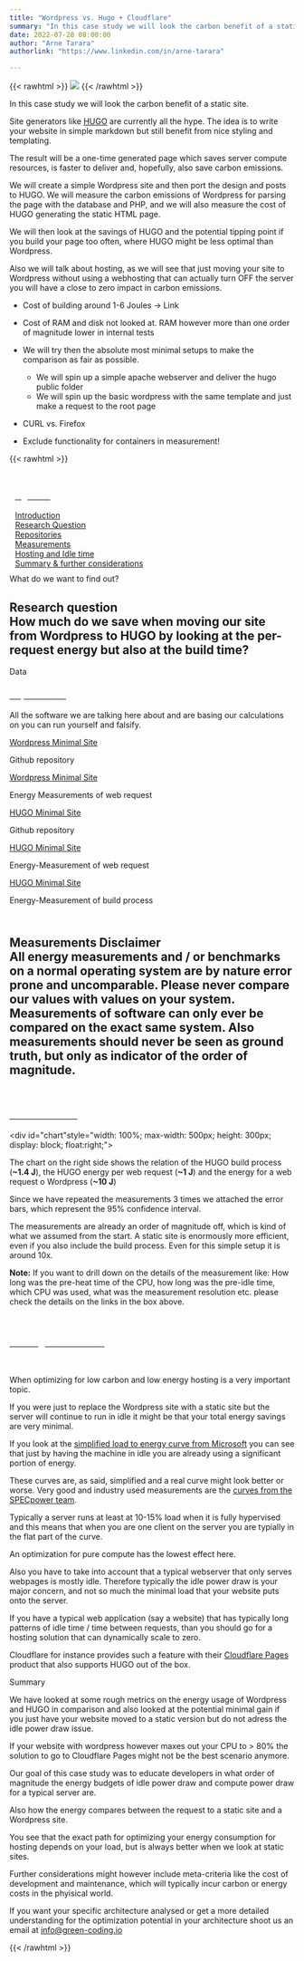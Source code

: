 ```yaml
---
title: "Wordpress vs. Hugo + Cloudflare"
summary: "In this case study we will look the carbon benefit of a static site compared to a Wordpress site. To get a more fair picture we will also include the HUGO build process and reason a bit about a possible hosting optimization."
date: 2022-07-28 08:00:00
author: "Arne Tarara"
authorlink: "https://www.linkedin.com/in/arne-tarara"

---
```


{{< rawhtml >}}
    <img class="ui medium floated right rounded bordered image" src="/img/case-studies/wordpress-vs-cloudflare-and-hugo.webp">
{{< /rawhtml >}}

In this case study we will look the carbon benefit of a static site. 

Site generators like [HUGO](https://www.gohugo.io) are currently all the hype. The idea is to write your website in simple markdown but still benefit from nice styling and templating. 

The result will be a one-time generated page which saves server compute resources, is faster to deliver and, hopefully, also save carbon emissions.

We will create a simple Wordpress site and then port the design and posts to HUGO. We will measure the carbon emissions of Wordpress for parsing the page with the database and PHP, and we will also measure the cost of HUGO generating the static HTML page.

We will then look at the savings of HUGO and the potential tipping point if you build your page too often, where HUGO might be less optimal than Wordpress.

Also we will talk about hosting, as we will see that just moving your site to Wordpress without using a webhosting that can actually turn OFF the server you will have a close to zero impact in carbon emissions.



- Cost of building around 1-6 Joules -> Link
- Cost of RAM and disk not looked at. RAM however more than one order of magnitude lower in internal tests

- We will try then the absolute most minimal setups to make the comparison as fair as possible.
    + We will spin up a simple apache webserver and deliver the hugo public folder
    + We will spin up the basic wordpress with the same template and just make a request to the root page


- CURL vs. Firefox 
- Exclude functionality for containers in measurement!



{{< rawhtml >}}
            </div>
         </div>
    </section><!-- end about -->
    <section class="single-page bg-two">
        <div class="section-two" style="padding: 10px;">
            <div class="data-content-one">
            <div class="ui segment raised">
                <div class="header">
                    <a class="ui red ribbon label" href="#">
                        <h3 style="color: #fff;">Agenda</h3>
                    </a>
                </div>
                <div class="ui list">
                    <div class="item">
                        <i class="right triangle icon"></i>
                        <div class="content">
                            <div class="header">
                                <a href="#introduction">Introduction</a>
                            </div>
                        </div>
                    </div>
                        <div class="item">
                            <i class="right triangle icon"></i>
                            <div class="content">
                                <div class="header">
                                    <a href="#research-question">Research Question</a>
                                </div>
                            </div>
                        </div>
                        <div class="item">
                            <i class="right triangle icon"></i>
                            <div class="content">
                                <div class="header">
                                    <a href="#repositories">Repositories</a>
                                </div>
                            </div>
                        </div>
                        <div class="item">
                            <i class="right triangle icon"></i>
                            <div class="content">
                                <div class="header">
                                    <a href="#measurements">Measurements</a>
                                </div>
                            </div>
                        </div>
                        <div class="item">
                            <i class="right triangle icon"></i>
                            <div class="content">
                                <div class="header">
                                    <a href="#hosting-and-idle">Hosting and Idle time</a>
                                </div>
                            </div>
                        </div>
                        <div class="item">
                            <i class="right triangle icon"></i>
                            <div class="content">
                                <div class="header">
                                    <a href="#summary">Summary & further considerations</a>
                                </div>
                            </div>
                        </div>
                    </div>
                </div>
            </div>
         </div>
    </section><!-- end about -->
    <section class="single-page bg-one" style="">
        <div class="section-one">
            <div class="title-one">What do we want to find out?</div>
            <div class="separator"><div class="line line-1"></div></div>
            <div class="data-content-one">
                <div class="ui segment inverted" id="research-question">
                    <h2 class="ui header">
                        <i class="graduation cap icon"></i>
                        <div class="content">
                            Research question
                            <div class="sub header">How much do we save when moving our site from Wordpress to HUGO by looking at the per-request energy but also at the build time?</div>
                        </div>
                    </h2>
                </div>
            </div>
         </div>
    </section><!-- end about -->
    <section class="single-page bg-two" style="">
        <div class="section-two">
            <div class="title-two">Data</div>
            <div class="separator"><div class="line line-1"></div></div>
            <div class="data-content-one">
                <div class="ui segment" id="repositories">
                    <div class="header">
                        <a class="ui blue ribbon label" href="#repositories">
                            <h3 style="color: #fff;">Repositories</h3>
                        </a>
                    </div>
                    <p>All the software we are talking here about and are basing our calculations on you can run yourself and falsify.</p>
                    <div class="ui list">
                        <div class="item">
                            <i class="right triangle icon"></i>
                            <div class="content">
                                <div class="header">
                                    <a href="https://github.com/green-coding-berlin/wordpress-static">Wordpress Minimal Site</a>
                                    <p>Github repository</p>
                                </div>
                            </div>
                        </div>
                        <div class="item">
                            <i class="right triangle icon"></i>
                            <div class="content">
                                <div class="header">
                                    <a href="https://metrics.green-coding.io/stats.html?id=ad66a391-eb61-49e0-a557-b8caf48f3aaa">Wordpress Minimal Site</a>
                                    <p>Energy Measurements of web request</p>
                                </div>
                            </div>
                        </div>
                        <div class="item">
                            <i class="right triangle icon"></i>
                            <div class="content">
                                <div class="header">
                                    <a href="https://github.com/green-coding-berlin/example-applications/tree/main/wordpress-vs-hugo/hugo-apache">HUGO Minimal Site</a>
                                    <p>Github repository</p>
                                </div>
                            </div>
                        </div>
                        <div class="item">
                            <i class="right triangle icon"></i>
                            <div class="content">
                                <div class="header">
                                    <a href="https://metrics.green-coding.io/stats.html?id=7e2da0da-ee0e-495a-960e-1f7af014643c">HUGO Minimal Site</a>
                                    <p>Energy-Measurement of web request</p>
                                </div>
                            </div>
                        </div>
                        <div class="item">
                            <i class="right triangle icon"></i>
                            <div class="content">
                                <div class="header">
                                    <a href="https://metrics.green-coding.io/stats.html?id=ecae575e-8c76-44eb-a3be-db1d6c5fd331">HUGO Minimal Site</a>
                                    <p>Energy-Measurement of build process</p>
                                </div>
                            </div>
                        </div>
                    </div>
                </div>
                <div class="ui red message" id="research-question">
                    <h2 class="ui header">
                    <i class="warning icon floated left huge colored red"></i>                        
                        <div class="content">
                            Measurements Disclaimer
                            <div class="sub header">All energy measurements and / or benchmarks on a normal operating system are by nature error prone and uncomparable. Please never compare our values with values on your system. Measurements of software can only ever be compared on the exact same system. Also measurements should never be seen as ground truth, but only as indicator of the order of magnitude.</div>
                        </div>
                    </h2>
                </div>                
                <div class="ui segment" id="measurements">
                    <div class="header">
                        <a class="ui orange ribbon label" href="#measurements">
                            <h3 style="color: #fff;">Measurements</h3>
                        </a>
                    </div>
                    <p></p>
                    <div id="chart"style="width: 100%; max-width: 500px; height: 300px; display: block; float:right;"></div>
                    <p>The chart on the right side shows the relation of the HUGO build process (<strong>~1.4 J</strong>), the HUGO energy per web request (<strong>~1 J</strong>) and the energy for a web request o Wordpress (<strong>~10 J</strong>)</p>
                    <p>Since we have repeated the measurements 3 times we attached the error bars, which represent the 95% confidence interval.</p>
                    <p>The measurements are already an order of magnitude off, which is kind of what we assumed from the start. A static site is enormously more efficient, even if you also include the build process. Even for this simple setup it is around 10x.</p>
                    <p><strong>Note:</strong> If you want to drill down on the details of the measurement like: How long was the pre-heat time of the CPU, how long was the pre-idle time, which CPU was used, what was the measurement resolution etc. please check the details on the links in the box above.</p>                
                </div>
                <div class="ui segment" id="hosting-and-idle">
                    <div class="header">
                        <a class="ui red ribbon label" href="#hosting-and-idle">
                            <h3 style="color: #fff;">Hosting and idle time</h3>
                        </a>
                    </div>
                    <p></p>               
                    <p>When optimizing for low carbon and low energy hosting is a very important topic.</p>
                    <p>If you were just to replace the Wordpress site with a static site but the server will continue to run in idle it might be that your total energy savings are very minimal.</p>
                    <p>If you look at the <a href="https://docs.microsoft.com/en-gb/learn/modules/sustainable-software-engineering-overview/7-energy-proportionality">simplified load to energy curve from Microsoft</a> you can see that just by having the machine in idle you are already using a significant portion of energy.</p>
                    <p>These curves are, as said, simplified and a real curve might look better or worse. Very good and industry used measurements are the <a href="https://www.spec.org/power_ssj2008/results/res2022q3/power_ssj2008-20220617-01178.html">curves from the SPECpower team</a>.</p>
                    <p>Typically a server runs at least at 10-15% load when it is fully hypervised and this means that when you are one client on the server you are typially in the flat part of the curve.</p>
                    <p>An optimization for pure compute has the lowest effect here.</p>
                    <p>Also you have to take into account that a typical webserver that only serves webpages is mostly idle. Therefore typically the idle power draw is your major concern, and not so much the minimal load that your website puts onto the server.</p>
                    <p>If you have a typical web application (say a website) that has typically long patterns of idle time / time between requests, than you should go for a hosting solution that can dynamically scale to zero.</p>
                    <p>Cloudflare for instance provides such a feature with their <a href="https://pages.cloudflare.com/">Cloudflare Pages</a> product that also supports HUGO out of the box.</p>
                </div>
            </div>
         </div>
    </section><!-- end about -->
    <section class="single-page bg-one" id="summary">
        <div class="section-one">
            <div class="title-one">Summary</div>
            <div class="separator"><div class="line line-1"></div></div>
            <div class="data-content-one">
                <p>We have looked at some rough metrics on the energy usage of Wordpress and HUGO in comparison and also looked at the potential minimal gain if you just have your website moved to a static version but do not adress the idle power draw issue.</p>
                <p>If your website with wordpress however maxes out your CPU to > 80% the solution to go to Cloudflare Pages might not be the best scenario anymore. </p>
                <p>Our goal of this case study was to educate developers in what order of magnitude the energy budgets of idle power draw and compute power draw for a typical server are.</p>
                <p>Also how the energy compares between the request to a static site and a Wordpress site.</p>
                <p>You see that the exact path for optimizing your energy consumption for hosting depends on your load, but is always better when we look at static sites.</p>
                <p>Further considerations might however include meta-criteria like the cost of development and maintenance, which will typically incur carbon or energy costs in the phyisical world.</p>
                <p>If you want your specific architecture analysed or get a more detailed understanding for the optimization potential in your architecture shoot us an email at <a href="mailto:info@green-coding.io">info@green-coding.io</a></p>
            </div>

<script type="text/javascript" src="/dist/js/echarts.min.js"></script>
<script type="module">

var chartDom = document.getElementById('chart');
var myChart = echarts.init(chartDom);
var option;

var categoryData = [
  'HUGO-build',
  'HUGO-request',
  'WP-request'
];
var errorData = [
  [0, 0.9209346288584132, 1.8923987044749198],
  [1, 0, 2.198027357631517],
  [2, 9.684064057746113, 10.482602608920555]
];
var barData = [1.4066666666666665, 0.9766666666666666, 10.083333333333334];
var dataCount = 100;

option = {
  tooltip: {
    trigger: 'axis',
    axisPointer: {
      type: 'shadow'
    }
  },
  legend: {
    data: ['Energy', 'error']
  },
  xAxis: {
    data: categoryData
  },
  yAxis: {},
  series: [
    {
      type: 'bar',
      name: 'Energy',
      data: barData,
      itemStyle: {
        color: '#77bef7'
      }
    },
    {
      type: 'custom',
      name: 'error',
      itemStyle: {
        borderWidth: 1.5
      },
      renderItem: function (params, api) {
        var xValue = api.value(0);
        var highPoint = api.coord([xValue, api.value(1)]);
        var lowPoint = api.coord([xValue, api.value(2)]);
        var halfWidth = api.size([1, 0])[0] * 0.1;
        var style = api.style({
          stroke: api.visual('color'),
          fill: undefined
        });
        return {
          type: 'group',
          children: [
            {
              type: 'line',
              transition: ['shape'],
              shape: {
                x1: highPoint[0] - halfWidth,
                y1: highPoint[1],
                x2: highPoint[0] + halfWidth,
                y2: highPoint[1]
              },
              style: style
            },
            {
              type: 'line',
              transition: ['shape'],
              shape: {
                x1: highPoint[0],
                y1: highPoint[1],
                x2: lowPoint[0],
                y2: lowPoint[1]
              },
              style: style
            },
            {
              type: 'line',
              transition: ['shape'],
              shape: {
                x1: lowPoint[0] - halfWidth,
                y1: lowPoint[1],
                x2: lowPoint[0] + halfWidth,
                y2: lowPoint[1]
              },
              style: style
            }
          ]
        };
      },
      encode: {
        x: 0,
        y: [1, 2]
      },
      data: errorData,
      z: 100
    }
  ]
};

option && myChart.setOption(option);



</script>

{{< /rawhtml >}}
